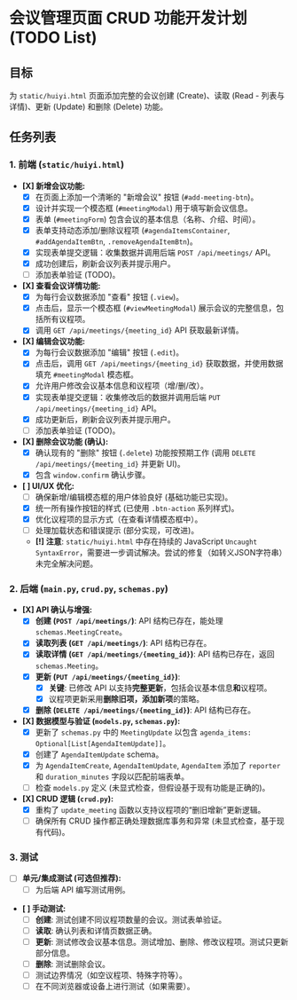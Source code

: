 # 会议管理页面 CRUD 功能开发计划 (TODO List)

## 目标
为 `static/huiyi.html` 页面添加完整的会议创建 (Create)、读取 (Read - 列表与详情)、更新 (Update) 和删除 (Delete) 功能。

## 任务列表

### 1. 前端 (`static/huiyi.html`)

-   **[X] 新增会议功能:**
    -   [X] 在页面上添加一个清晰的 "新增会议" 按钮 (`#add-meeting-btn`)。
    -   [X] 设计并实现一个模态框 (`#meetingModal`) 用于填写新会议信息。
    -   [X] 表单 (`#meetingForm`) 包含会议的基本信息（名称、介绍、时间）。
    -   [X] 表单支持动态添加/删除议程项 (`#agendaItemsContainer`, `#addAgendaItemBtn`, `.removeAgendaItemBtn`)。
    -   [X] 实现表单提交逻辑：收集数据并调用后端 `POST /api/meetings/` API。
    -   [X] 成功创建后，刷新会议列表并提示用户。
    -   [ ] 添加表单验证 (TODO)。

-   **[X] 查看会议详情功能:**
    -   [X] 为每行会议数据添加 "查看" 按钮 (`.view`)。
    -   [X] 点击后，显示一个模态框 (`#viewMeetingModal`) 展示会议的完整信息，包括所有议程项。
    -   [X] 调用 `GET /api/meetings/{meeting_id}` API 获取最新详情。

-   **[X] 编辑会议功能:**
    -   [X] 为每行会议数据添加 "编辑" 按钮 (`.edit`)。
    -   [X] 点击后，调用 `GET /api/meetings/{meeting_id}` 获取数据，并使用数据填充 `#meetingModal` 模态框。
    -   [X] 允许用户修改会议基本信息和议程项（增/删/改）。
    -   [X] 实现表单提交逻辑：收集修改后的数据并调用后端 `PUT /api/meetings/{meeting_id}` API。
    -   [X] 成功更新后，刷新会议列表并提示用户。
    -   [ ] 添加表单验证 (TODO)。

-   **[X] 删除会议功能 (确认):**
    -   [X] 确认现有的 "删除" 按钮 (`.delete`) 功能按预期工作 (调用 `DELETE /api/meetings/{meeting_id}` 并更新 UI)。
    -   [X] 包含 `window.confirm` 确认步骤。

-   **[ ] UI/UX 优化:**
    -   [ ] 确保新增/编辑模态框的用户体验良好 (基础功能已实现)。
    -   [X] 统一所有操作按钮的样式 (已使用 `.btn-action` 系列样式)。
    -   [X] 优化议程项的显示方式（在查看详情模态框中）。
    -   [ ] 处理加载状态和错误提示 (部分实现，可改进)。
    -   **[!] 注意**: `static/huiyi.html` 中存在持续的 JavaScript `Uncaught SyntaxError`，需要进一步调试解决。尝试的修复（如转义JSON字符串）未完全解决问题。

### 2. 后端 (`main.py`, `crud.py`, `schemas.py`)

-   **[X] API 确认与增强:**
    -   [X] **创建 (`POST /api/meetings/`)**: API 结构已存在，能处理 `schemas.MeetingCreate`。
    -   [X] **读取列表 (`GET /api/meetings/`)**: API 结构已存在。
    -   [X] **读取详情 (`GET /api/meetings/{meeting_id}`)**: API 结构已存在，返回 `schemas.Meeting`。
    -   [X] **更新 (`PUT /api/meetings/{meeting_id}`)**:
        -   [X] **关键**: 已修改 API 以支持**完整更新**，包括会议基本信息**和**议程项。
        -   [X] 议程项更新采用**删除旧项，添加新项**的策略。
    -   [X] **删除 (`DELETE /api/meetings/{meeting_id}`)**: API 结构已存在。

-   **[X] 数据模型与验证 (`models.py`, `schemas.py`):**
    -   [X] 更新了 `schemas.py` 中的 `MeetingUpdate` 以包含 `agenda_items: Optional[List[AgendaItemUpdate]]`。
    -   [X] 创建了 `AgendaItemUpdate` schema。
    -   [X] 为 `AgendaItemCreate`, `AgendaItemUpdate`, `AgendaItem` 添加了 `reporter` 和 `duration_minutes` 字段以匹配前端表单。
    -   [ ] 检查 `models.py` 定义 (未显式检查，但假设基于现有功能是正确的)。

-   **[X] CRUD 逻辑 (`crud.py`):**
    -   [X] 重构了 `update_meeting` 函数以支持议程项的“删旧增新”更新逻辑。
    -   [ ] 确保所有 CRUD 操作都正确处理数据库事务和异常 (未显式检查，基于现有代码)。

### 3. 测试

-   [ ] **单元/集成测试 (可选但推荐):**
    -   [ ] 为后端 API 编写测试用例。
-   **[ ] 手动测试:**
    -   [ ] **创建**: 测试创建不同议程项数量的会议。测试表单验证。
    -   [ ] **读取**: 确认列表和详情页数据正确。
    -   [ ] **更新**: 测试修改会议基本信息。测试增加、删除、修改议程项。测试只更新部分信息。
    -   [ ] **删除**: 测试删除会议。
    -   [ ] 测试边界情况（如空议程项、特殊字符等）。
    -   [ ] 在不同浏览器或设备上进行测试（如果需要）。

